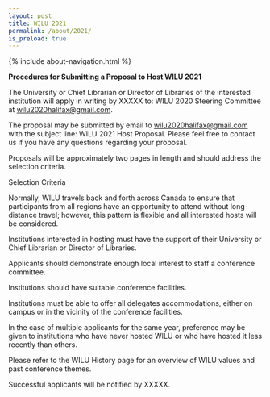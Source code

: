 ```yaml
---
layout: post
title: WILU 2021
permalink: /about/2021/
is_preload: true
---
```


 {% include about-navigation.html %}

**Procedures for Submitting a Proposal to Host WILU 2021**

The University or Chief Librarian or Director of Libraries of the interested institution will apply in writing by XXXXX to: WILU 2020 Steering Committee at wilu2020halifax@gmail.com. 

The proposal may be submitted by email to wilu2020halifax@gmail.com with the subject line: WILU 2021 Host Proposal. Please feel free to contact us if you have any questions regarding your proposal. 

 

Proposals will be approximately two pages in length and should address the selection criteria. 

Selection Criteria 

Normally, WILU travels back and forth across Canada to ensure that participants from all regions have an opportunity to attend without long-distance travel; however, this pattern is flexible and all interested hosts will be considered. 

Institutions interested in hosting must have the support of their University or Chief Librarian or Director of Libraries. 

Applicants should demonstrate enough local interest to staff a conference committee. 

Institutions should have suitable conference facilities. 

Institutions must be able to offer all delegates accommodations, either on campus or in the vicinity of the conference facilities. 

In the case of multiple applicants for the same year, preference may be given to institutions who have never hosted WILU or who have hosted it less recently than others. 

Please refer to the WILU History page for an overview of WILU values and past conference themes. 

 

Successful applicants will be notified by XXXXX. 
